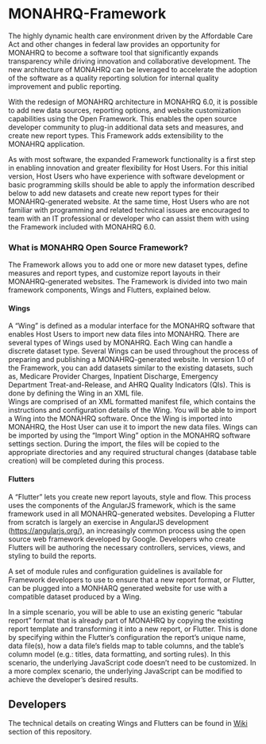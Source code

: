 MONAHRQ-Framework
=================

The highly dynamic health care environment driven by the Affordable Care Act and other changes in federal law provides an opportunity for MONAHRQ to become a software tool that significantly expands transparency while driving innovation and collaborative development. The new architecture of MONAHRQ can be leveraged to accelerate the adoption of the software as a quality reporting solution for internal quality improvement and public reporting. 

With the redesign of MONAHRQ architecture in MONAHRQ 6.0, it is possible to add new data sources, reporting options, and website customization capabilities using the Open Framework. This enables the open source developer community to plug-in additional data sets and measures, and create new report types. This Framework adds extensibility to the MONAHRQ application.

As with most software, the expanded Framework functionality is a first step in enabling innovation and greater flexibility for Host Users. For this initial version, Host Users who have experience with software development or basic programming skills should be able to apply the information described below to add new datasets and create new report types for their MONAHRQ-generated website. At the same time, Host Users who are not familiar with programming and related technical issues are encouraged to team with an IT professional or developer who can assist them with using the Framework included with MONAHRQ 6.0. 

### What is MONAHRQ Open Source Framework?
The Framework allows you to add one or more new dataset types, define measures and report types, and customize report layouts in their MONAHRQ-generated websites. The Framework is divided into two main framework components, Wings and Flutters, explained below.

#### Wings
A “Wing” is defined as a modular interface for the MONAHRQ software that enables Host Users to import new data files into MONAHRQ. There are several types of Wings used by MONAHRQ. Each Wing can handle a discrete dataset type. Several Wings can be used throughout the process of preparing and publishing a MONAHRQ-generated website. In version 1.0 of the Framework, you can add datasets similar to the existing datasets, such as, Medicare Provider Charges, Inpatient Discharge, Emergency Department Treat-and-Release, and AHRQ Quality Indicators (QIs). This is done by defining the Wing in an XML file.   
Wings are comprised of an XML formatted manifest file, which contains the instructions and configuration details of the Wing. You will be able to import a Wing into the MONAHRQ software. Once the Wing is imported into MONAHRQ, the Host User can use it to import the new data files. 
Wings can be imported by using the “Import Wing” option in the MONAHRQ software settings section. During the import, the files will be copied to the appropriate directories and any required structural changes (database table creation) will be completed during this process.

#### Flutters

A “Flutter” lets you create new report layouts, style and flow. This process uses the components of the AngularJS framework, which is the same framework used in all MONAHRQ-generated websites. Developing a Flutter from scratch is largely an exercise in AngularJS development (https://angularjs.org/), an increasingly common process using the open source web framework developed by Google. Developers who create Flutters will be authoring the necessary controllers, services, views, and styling to build the reports. 

A set of module rules and configuration guidelines is available for Framework developers to use to ensure that a new report format, or Flutter, can be plugged into a MONHARQ generated website for use with a compatible dataset produced by a Wing. 

In a simple scenario, you will be able to use an existing generic “tabular report” format that is already part of MONAHRQ by copying the existing report template and transforming it into a new report, or Flutter. This is done by specifying within the Flutter’s configuration the report’s unique name, data file(s), how a data file’s fields map to table columns, and the table’s column model (e.g.: titles, data formatting, and sorting rules). In this scenario, the underlying JavaScript code doesn’t need to be customized. In a more complex scenario, the underlying JavaScript can be modified to achieve the developer’s desired results.

## Developers

The technical details on creating Wings and Flutters can be found in [Wiki](https://github.com/AHRQ/MONAHRQ-Framework/wiki) section of this repository.

